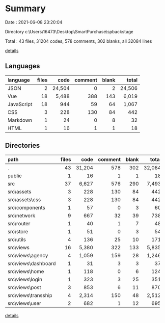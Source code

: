 # Summary

Date : 2021-06-08 23:20:04

Directory c:\Users\16473\Desktop\SmartPurchase\spbackstage

Total : 43 files,  31204 codes, 578 comments, 302 blanks, all 32084 lines

[details](details.md)

## Languages
| language | files | code | comment | blank | total |
| :--- | ---: | ---: | ---: | ---: | ---: |
| JSON | 2 | 24,504 | 0 | 2 | 24,506 |
| Vue | 18 | 5,488 | 388 | 143 | 6,019 |
| JavaScript | 18 | 944 | 59 | 64 | 1,067 |
| CSS | 3 | 228 | 130 | 84 | 442 |
| Markdown | 1 | 24 | 0 | 8 | 32 |
| HTML | 1 | 16 | 1 | 1 | 18 |

## Directories
| path | files | code | comment | blank | total |
| :--- | ---: | ---: | ---: | ---: | ---: |
| . | 43 | 31,204 | 578 | 302 | 32,084 |
| public | 1 | 16 | 1 | 1 | 18 |
| src | 37 | 6,627 | 576 | 290 | 7,493 |
| src\assets | 3 | 228 | 130 | 84 | 442 |
| src\assets\css | 3 | 228 | 130 | 84 | 442 |
| src\components | 1 | 57 | 0 | 3 | 60 |
| src\network | 9 | 667 | 32 | 39 | 738 |
| src\router | 1 | 40 | 1 | 7 | 48 |
| src\store | 1 | 51 | 0 | 3 | 54 |
| src\utils | 4 | 136 | 25 | 10 | 171 |
| src\views | 16 | 5,380 | 322 | 133 | 5,835 |
| src\views\agency | 4 | 1,059 | 159 | 28 | 1,246 |
| src\views\dashboard | 1 | 31 | 3 | 3 | 37 |
| src\views\home | 1 | 118 | 0 | 6 | 124 |
| src\views\login | 1 | 323 | 3 | 25 | 351 |
| src\views\post | 3 | 853 | 6 | 11 | 870 |
| src\views\transship | 4 | 2,314 | 150 | 48 | 2,512 |
| src\views\user | 2 | 682 | 1 | 12 | 695 |

[details](details.md)
